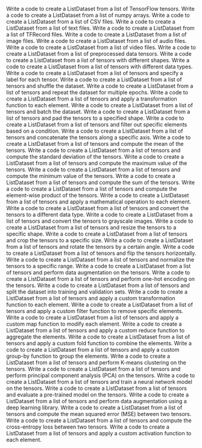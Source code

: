 Write a code to create a ListDataset from a list of TensorFlow tensors.
Write a code to create a ListDataset from a list of numpy arrays.
Write a code to create a ListDataset from a list of CSV files.
Write a code to create a ListDataset from a list of text files.
Write a code to create a ListDataset from a list of TFRecord files.
Write a code to create a ListDataset from a list of image files.
Write a code to create a ListDataset from a list of audio files.
Write a code to create a ListDataset from a list of video files.
Write a code to create a ListDataset from a list of preprocessed data tensors.
Write a code to create a ListDataset from a list of tensors with different shapes.
Write a code to create a ListDataset from a list of tensors with different data types.
Write a code to create a ListDataset from a list of tensors and specify a label for each tensor.
Write a code to create a ListDataset from a list of tensors and shuffle the dataset.
Write a code to create a ListDataset from a list of tensors and repeat the dataset for multiple epochs.
Write a code to create a ListDataset from a list of tensors and apply a transformation function to each element.
Write a code to create a ListDataset from a list of tensors and batch the dataset.
Write a code to create a ListDataset from a list of tensors and pad the tensors to a specified shape.
Write a code to create a ListDataset from a list of tensors and filter out specific elements based on a condition.
Write a code to create a ListDataset from a list of tensors and concatenate the tensors along a specific axis.
Write a code to create a ListDataset from a list of tensors and compute the mean of the tensors.
Write a code to create a ListDataset from a list of tensors and compute the standard deviation of the tensors.
Write a code to create a ListDataset from a list of tensors and compute the maximum value of the tensors.
Write a code to create a ListDataset from a list of tensors and compute the minimum value of the tensors.
Write a code to create a ListDataset from a list of tensors and compute the sum of the tensors.
Write a code to create a ListDataset from a list of tensors and compute the element-wise product of the tensors.
Write a code to create a ListDataset from a list of tensors and apply a mathematical operation to each element.
Write a code to create a ListDataset from a list of tensors and convert the tensors to a different data type.
Write a code to create a ListDataset from a list of tensors and convert the tensors to grayscale images.
Write a code to create a ListDataset from a list of tensors and resize the tensors to a specific shape.
Write a code to create a ListDataset from a list of tensors and crop the tensors to a specific size.
Write a code to create a ListDataset from a list of tensors and rotate the tensors by a certain angle.
Write a code to create a ListDataset from a list of tensors and flip the tensors horizontally.
Write a code to create a ListDataset from a list of tensors and normalize the tensors to a specific range.
Write a code to create a ListDataset from a list of tensors and perform data augmentation on the tensors.
Write a code to create a ListDataset from a list of tensors and perform one-hot encoding on the tensors.
Write a code to create a ListDataset from a list of tensors and split the dataset into training and validation sets.
Write a code to create a ListDataset from a list of tensors and apply a custom transformation function to each element.
Write a code to create a ListDataset from a list of tensors and apply a custom filter function to remove specific elements.
Write a code to create a ListDataset from a list of tensors and apply a custom map function to modify each element.
Write a code to create a ListDataset from a list of tensors and apply a custom reduce function to aggregate the elements.
Write a code to create a ListDataset from a list of tensors and apply a custom fold function to combine the elements.
Write a code to create a ListDataset from a list of tensors and apply a custom group-by function to group the elements.
Write a code to create a ListDataset from a list of tensors and perform K-means clustering on the tensors.
Write a code to create a ListDataset from a list of tensors and perform principal component analysis (PCA) on the tensors.
Write a code to create a ListDataset from a list of tensors and train a neural network model on the tensors.
Write a code to create a ListDataset from a list of tensors and evaluate a pre-trained model on the tensors.
Write a code to create a ListDataset from a list of tensors and perform data augmentation using a deep learning library.
Write a code to create a ListDataset from a list of tensors and compute the mean squared error (MSE) between two tensors.
Write a code to create a ListDataset from a list of tensors and compute the cross-entropy loss between two tensors.
Write a code to create a ListDataset from a list of tensors and apply a custom activation function to each element.